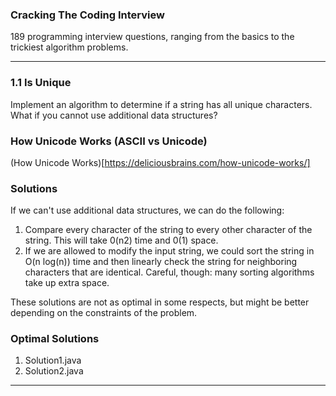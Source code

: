 ### Cracking The Coding Interview
189 programming interview questions, ranging from the basics to the trickiest algorithm problems.

---

### 1.1 Is Unique

Implement an algorithm to determine if a string has all unique characters. What if you cannot use additional data structures?

### How Unicode Works (ASCII vs Unicode)
(How Unicode Works)[https://deliciousbrains.com/how-unicode-works/]

### Solutions
If we can't use additional data structures, we can do the following:
1. Compare every character of the string to every other character of the string. This will take 0(n2) time and 0(1) space.
2. If we are allowed to modify the input string, we could sort the string in O(n log(n)) time and then linearly check the string for neighboring characters that are identical. Careful, though: many sorting algorithms take up extra space.

These solutions are not as optimal in some respects, but might be better depending on the constraints of the problem.

### Optimal Solutions

1. Solution1.java
2. Solution2.java

---